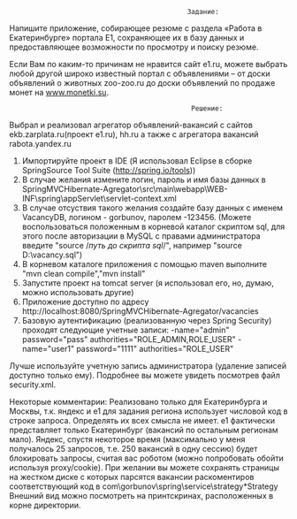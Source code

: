
                                                 Задание:
Напишите приложение, собирающее резюме с раздела «Работа в Екатеринбурге» портала E1, сохраняющее их в базу данных и предоставляющее возможности по просмотру и поиску резюме.

Если Вам по каким-то причинам не нравится сайт e1.ru, можете выбрать любой другой широко известный портал с объявлениями – от доски объявлений о животных zoo-zoo.ru до доски объявлений по продаже монет на www.monetki.su.




                                                  Решение:

Выбрал и реализовал агрегатор объявлений-вакансий с сайтов ekb.zarplata.ru(проект e1.ru), hh.ru а также с агрегатора вакансий rabota.yandex.ru											  
												  
1. Импортируйте проект в IDE (Я использовал Eclipse в сборке SpringSource Tool Suite (http://spring.io/tools))
2. В случае желания измените логин, пароль и имя базы данных в SpringMVCHibernate-Agregator\src\main\webapp\WEB-INF\spring\appServlet\servlet-context.xml
3. В случае отсуствия такого желания создайте базу данных с именем VacancyDB, логином - gorbunov, паролем -123456. (Можете воспользоваться положенным в корневой каталог скриптом sql, для этого после авторизации в MySQL с правами администратора введите "source /*путь до скрипта sql*/", например "source D:\vacancy.sql") 
4. В корневом каталоге приложения с помощью maven выполните "mvn clean compile","mvn install"
5. Запустите проект на tomcat server (я использовал его, но, думаю, можно использовать другие)
6. Приложение доступно по адресу http://localhost:8080/SpringMVCHibernate-Agregator/vacancies
7. Базовую аутентификацию (реализованную через Spring Security) проходят следующие учетные записи:
-name="admin" password="pass" authorities="ROLE_ADMIN,ROLE_USER"
-name="user1" password="1111" authorities="ROLE_USER" 

Лучше используйте учетную запись администратора (удаление записей доступно только ему).
Подробнее вы можете увидеть посмотрев файл security.xml.


Некоторые комментарии:
Реализовано только для Екатеринбурга и Москвы, т.к. яндекс и e1 для задания региона использует числовой код в строке запроса. Определять их всех смысла не имеет. e1 фактически представляет только Екатеринбург (вакансий по остальным регионам мало).
Яндекс, спустя некоторое время (максимально у меня получалось 25 запросов, т.е. 250 вакансий в одну сессию) будет блокировать запросы, считая вас роботом (можно попробовать обойти используя proxy/cookie).
При желании вы можете сохранять страницы на жестком диске с которых парсятся вакансии раскоментиров соответствующий код в com\gorbunov\spring\service\strategy\*Strategy
Внешний вид можно посмотреть на принтскринах, расположенных в корне директории.
